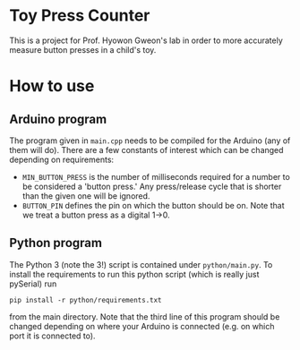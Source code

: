 # Toy Press Counter

This is a project for Prof. Hyowon Gweon's lab in order to more accurately measure button presses in a child's toy.

# How to use

## Arduino program
The program given in `main.cpp` needs to be compiled for the Arduino (any of them will do). There are a few constants of interest which can be changed depending on requirements:

- `MIN_BUTTON_PRESS` is the number of milliseconds required for a number to be considered a 'button press.' Any press/release cycle that is shorter than the given one will be ignored.
- `BUTTON_PIN` defines the pin on which the button should be on. Note that we treat a button press as a digital 1->0.

## Python program
The Python 3 (note the 3!) script is contained under `python/main.py`. To install the requirements to run this python script (which is really just pySerial) run
```
pip install -r python/requirements.txt
```
from the main directory. Note that the third line of this program should be changed depending on where your Arduino is connected (e.g. on which port it is connected to).
